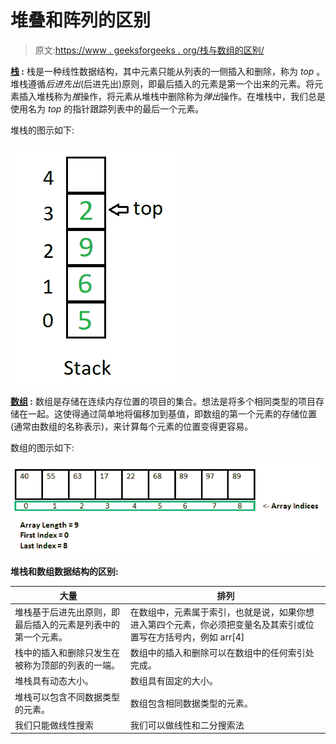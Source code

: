 # 堆叠和阵列的区别

> 原文:[https://www . geeksforgeeks . org/栈与数组的区别/](https://www.geeksforgeeks.org/difference-between-stack-and-array/)

**[栈](https://www.geeksforgeeks.org/stack-data-structure-introduction-program/) :**
栈是一种线性数据结构，其中元素只能从列表的一侧插入和删除，称为 *top* 。堆栈遵循*后进先出*(后进先出)原则，即最后插入的元素是第一个出来的元素。将元素插入堆栈称为*推*操作，将元素从堆栈中删除称为*弹出*操作。在堆栈中，我们总是使用名为 *top* 的指针跟踪列表中的最后一个元素。

堆栈的图示如下:

![](img/595b6bf05b5c2a90cb6638fd9b3c51ee.png)

**[数组](https://www.geeksforgeeks.org/array-data-structure/) :**
数组是存储在连续内存位置的项目的集合。想法是将多个相同类型的项目存储在一起。这使得通过简单地将偏移加到基值，即数组的第一个元素的存储位置(通常由数组的名称表示)，来计算每个元素的位置变得更容易。

数组的图示如下:

![](img/f135b70319b69f7c8fc3364f232504ba.png)

**堆栈和数组数据结构的区别:**

<center>

| 大量 | 排列 |
| --- | --- |
| 堆栈基于后进先出原则，即最后插入的元素是列表中的第一个元素。 | 在数组中，元素属于索引，也就是说，如果你想进入第四个元素，你必须把变量名及其索引或位置写在方括号内，例如 arr[4] |
| 栈中的插入和删除只发生在被称为顶部的列表的一端。 | 数组中的插入和删除可以在数组中的任何索引处完成。 |
| 堆栈具有动态大小。 | 数组具有固定的大小。 |
| 堆栈可以包含不同数据类型的元素。 | 数组包含相同数据类型的元素。 |
| 我们只能做线性搜索 | 我们可以做线性和二分搜索法 |

</center>